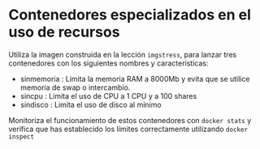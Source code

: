 Contenedores especializados en el uso de recursos
=================================================

Utiliza la imagen construida en la lección `imgstress`, para lanzar tres
 contenedores con los siguientes nombres y características:

 - sinmemoria : Limita la memoria RAM a 8000Mb y evita que se utilice memoria de 
                swap o intercambio.
 - sincpu     : Limita el uso de CPU a 1 CPU y a 100 shares
 - sindisco   : Limita el uso de disco al mínimo

 Monitoriza el funcionamiento de estos contenedores con `docker stats` y 
 verifica que has establecido los límites correctamente utilizando `docker inspect`
